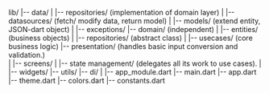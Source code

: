 lib/
|-- data/
| |-- repositories/ (implementation of domain layer)
| |-- datasources/ (fetch/ modify data, return model)
| |-- models/ (extend entity, JSON-dart object)
| |-- exceptions/
|-- domain/ (independent)
| |-- entities/ (business objects)
| |-- repositories/ (abstract class)
| |-- usecases/ (core business logic)
|-- presentation/ (handles basic input conversion and validation.)  
| |-- screens/
| |-- state management/ (delegates all its work to use cases).
| |-- widgets/
|-- utils/
|-- di/
| |-- app_module.dart
|-- main.dart
|-- app.dart
|-- theme.dart
|-- colors.dart
|-- constants.dart
